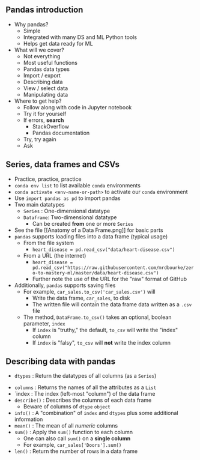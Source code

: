 ## Pandas introduction

- Why pandas?
	- Simple
	- Integrated with many DS and ML Python tools
	- Helps get data ready for ML
- What will we cover?
	- Not everything 
	- Most useful functions
	- Pandas data types
	- Import / export
	- Describing data
	- View / select data
	- Manipulating data
- Where to get help?
	- Follow along with code in Jupyter notebook
	- Try it for yourself
	- If errors, **search**
		- StackOverflow
		- Pandas documentation
	- Try, try again
	- Ask

## Series, data frames and CSVs

- Practice, practice, practice
- `conda env list` to list available `conda` environments
- `conda activate <env-name-or-path>` to activate our `conda` environment
- Use `import pandas as pd` to import pandas
- Two main datatypes
	- `Series` : One-dimensional datatype
	- `Dataframe`: Two-dimensional datatype
		- Can be created **from** one or more `Series`
- See the file [[Anatomy of a Data Frame.png]] for basic parts
- `pandas` supports loading files into a data frame (typical usage)
	- From the file system
		- `heart_disease = pd.read_csv("data/heart-disease.csv")`
	- From a URL (the internet)
		- `heart_disease = pd.read_csv("https://raw.githubusercontent.com/mrdbourke/zero-to-mastery-ml/master/data/heart-disease.csv")`
		- Further note the use of the URL for the "raw" format of GitHub
- Additionally, `pandas` supports saving files
	- For example, `car_sales.to_csv('car_sales.csv')` will 
		- Write the data frame, `car_sales`, to disk
		- The written file will contain the data frame data written as a `.csv` file
	- The method, `DataFrame.to_csv()` takes an optional, boolean parameter, `index`
		- If `index` is "truthy," the default, `to_csv` will write the "index" column
		- If `index` is  "falsy", `to_csv` will **not** write the index column
## Describing data with pandas

* `dtypes` 
	: Return the datatypes of all columns (as a `Series`)
- `columns`
	: Returns the names of all the attributes as a `List`
- `index
	: The index (left-most "column") of the data frame
- `describe()`
	: Describes the columns of each data frame
	- Beware of columns of `dtype` `object`
- `info()`
	: A "combination" of `index` and `dtypes` plus some additional information
- `mean()`
	: The mean of all *numeric* columns
- `sum()`
	: Apply the `sum()` function to each column
	- One can also call `sum()` on a **single column**
	- For example, `car_sales['Doors'].sum()`
- `len()`
	: Return the number of rows in a data frame
	